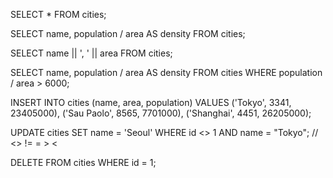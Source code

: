 SELECT * FROM cities;

SELECT name, population / area AS density FROM cities;

SELECT name || ', ' || area FROM cities;

SELECT name, population / area AS density FROM cities WHERE population / area > 6000;

INSERT INTO cities (name, area, population) VALUES 
('Tokyo', 3341, 23405000),
('Sau Paolo', 8565, 7701000),
('Shanghai', 4451, 26205000);

UPDATE cities SET name = 'Seoul' WHERE id <> 1 AND name = "Tokyo"; // <> != = > <

DELETE FROM cities WHERE id = 1;